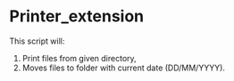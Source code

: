 # Printer_extension
  This script will:
1. Print files from given directory,
2. Moves files to folder with current date (DD/MM/YYYY).
